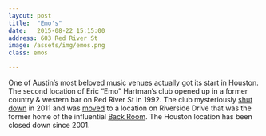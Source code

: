 ```yaml
---
layout: post
title:  "Emo's"
date:   2015-08-22 15:15:00
address: 603 Red River St
image: /assets/img/emos.png
class: emos

---
```

One of Austin’s most beloved music venues actually got its start in Houston. The second location of Eric “Emo” Hartman’s club opened up in a former country & western bar on Red River St in 1992. The club mysteriously [shut down](http://pitchfork.com/news/44160-emos-austin-closing/) in 2011 and was [moved](http://www.austinchronicle.com/music/2013-02-15/music-news-the-pros-and-cons-of-hitchhiking/) to a location on Riverside Drive that was the former home of the influential [Back Room](http://www.austinchronicle.com/music/2006-07-28/390520/). The Houston location has been closed down since 2001. 